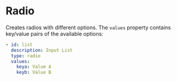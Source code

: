 # Radio

Creates radios with different options. The `values` property contains key/value pairs of the available options:

```yaml
- id: list
  description: Input List
  type: radio
  values:
    keya: Value A
    keyb: Value B
```
